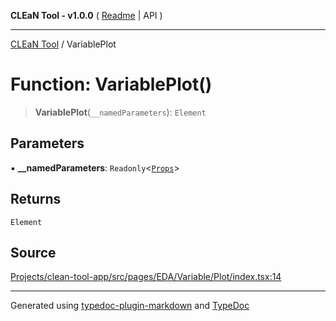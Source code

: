 **CLEaN Tool - v1.0.0** ( [Readme](../README.md) \| API )

***

[CLEaN Tool](../exports.md) / VariablePlot

# Function: VariablePlot()

> **VariablePlot**(`__namedParameters`): `Element`

## Parameters

▪ **\_\_namedParameters**: `Readonly`\<[`Props`](../interfaces/Props.md)\>

## Returns

`Element`

## Source

[Projects/clean-tool-app/src/pages/EDA/Variable/Plot/index.tsx:14](https://github.com/yuckyh/clean-tool-app/)

***

Generated using [typedoc-plugin-markdown](https://www.npmjs.com/package/typedoc-plugin-markdown) and [TypeDoc](https://typedoc.org/)
